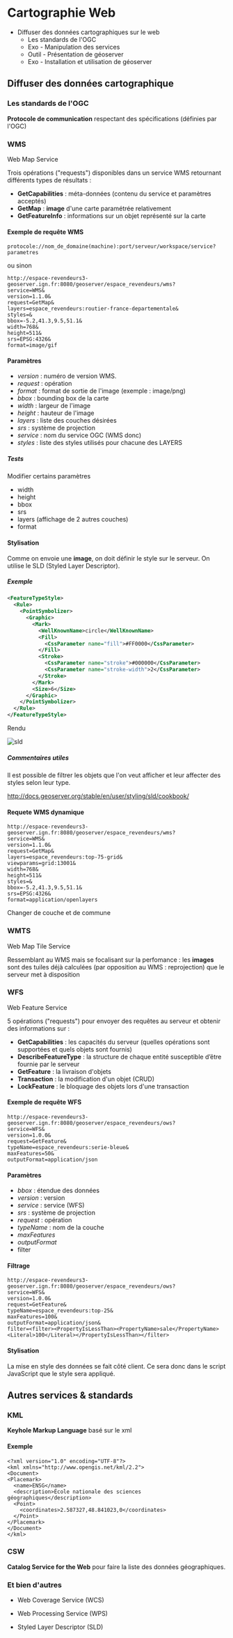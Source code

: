 # Cartographie Web

* Diffuser des données cartographiques sur le web
  * Les standards de l'OGC
  * Exo - Manipulation des services
  * Outil - Présentation de géoserver
  * Exo - Installation et utilisation de géoserver

## Diffuser des données cartographique

### Les standards de l'OGC

__Protocole de communication__ respectant des spécifications (définies par l'OGC)

### WMS

Web Map Service

Trois opérations ("requests") disponibles dans un service WMS retournant différents types de résultats :

* __GetCapabilities__ : méta-données (contenu du service et paramètres acceptés)
* __GetMap__ : __image__ d'une carte paramétrée relativement
* __GetFeatureInfo__ : informations sur un objet représenté sur la carte

#### Exemple de requête WMS

`protocole://nom_de_domaine(machine):port/serveur/workspace/service?parametres`

ou sinon

```
http://espace-revendeurs3-geoserver.ign.fr:8080/geoserver/espace_revendeurs/wms?
service=WMS&
version=1.1.0&
request=GetMap&
layers=espace_revendeurs:routier-france-departementale&
styles=&
bbox=-5.2,41.3,9.5,51.1&
width=768&
height=511&
srs=EPSG:4326&
format=image/gif
```

#### Paramètres

* _version_ : numéro de version WMS.
* _request_ : opération
* _format_ : format de sortie de l'image (exemple : image/png)
* _bbox_ : bounding box de la carte
* _width_ : largeur de l'image
* _height_ : hauteur de l'image
* _layers_ : liste des couches désirées
* _srs_ : système de projection
* _service_ : nom du service OGC (WMS donc)
* _styles_ : liste des styles utilisés pour chacune des LAYERS

##### Tests 

Modifier certains paramètres 
* width
* height
* bbox
* srs
* layers (affichage de 2 autres couches)
* format

#### Stylisation

Comme on envoie une __image__, on doit définir le style sur le serveur.
On utilise le SLD (Styled Layer Descriptor).

##### Exemple

```xml
<FeatureTypeStyle>
  <Rule>
    <PointSymbolizer>
      <Graphic>
        <Mark>
          <WellKnownName>circle</WellKnownName>
          <Fill>
            <CssParameter name="fill">#FF0000</CssParameter>
          </Fill>
          <Stroke>
            <CssParameter name="stroke">#000000</CssParameter>
            <CssParameter name="stroke-width">2</CssParameter>
          </Stroke>
        </Mark>
        <Size>6</Size>
      </Graphic>
    </PointSymbolizer>
  </Rule>
</FeatureTypeStyle>
```

Rendu

![sld](img/sld.png "sld")


##### Commentaires utiles

Il est possible de filtrer les objets que l'on veut afficher et leur affecter des styles selon leur type.

http://docs.geoserver.org/stable/en/user/styling/sld/cookbook/

#### Requete WMS dynamique

```
http://espace-revendeurs3-geoserver.ign.fr:8080/geoserver/espace_revendeurs/wms?
service=WMS&
version=1.1.0&
request=GetMap&
layers=espace_revendeurs:top-75-grid&
viewparams=grid:13001&
width=768&
height=511&
styles=&
bbox=-5.2,41.3,9.5,51.1&
srs=EPSG:4326&
format=application/openlayers
```

Changer de couche et de commune

### WMTS

Web Map Tile Service

Ressemblant au WMS mais se focalisant sur la perfomance : les __images__ sont des tuiles déjà calculées (par opposition au WMS : reprojection) que le serveur met à disposition

### WFS

Web Feature Service

5 opérations ("requests") pour envoyer des requêtes au serveur et obtenir des informations sur :

* __GetCapabilities__ : les capacités du serveur (quelles opérations sont supportées et quels objets sont fournis)
* __DescribeFeatureType__ : la structure de chaque entité susceptible d’être fournie par le serveur
* __GetFeature__ : la livraison d'objets
* __Transaction__ : la modification d'un objet (CRUD)
* __LockFeature__ : le bloquage des objets lors d'une transaction

#### Exemple de requête WFS

```
http://espace-revendeurs3-geoserver.ign.fr:8080/geoserver/espace_revendeurs/ows?
service=WFS&
version=1.0.0&
request=GetFeature&
typeName=espace_revendeurs:serie-bleue&
maxFeatures=50&
outputFormat=application/json
```

#### Paramètres

* _bbox_ : étendue des données
* _version_ : version
* _service_ : service (WFS)
* _srs_ : système de projection
* _request_ : opération
* _typeName_ : nom de la couche
* _maxFeatures_
* _outputFormat_
* filter

#### Filtrage 

```
http://espace-revendeurs3-geoserver.ign.fr:8080/geoserver/espace_revendeurs/ows?
service=WFS&
version=1.0.0&
request=GetFeature&
typeName=espace_revendeurs:top-25&
maxFeatures=100&
outputFormat=application/json&
filter=<filter><PropertyIsLessThan><PropertyName>sale</PropertyName><Literal>100</Literal></PropertyIsLessThan></filter>
```

#### Stylisation

La mise en style des données se fait côté client. Ce sera donc dans le script JavaScript que le style sera appliqué. 

## Autres services & standards

### KML

__Keyhole Markup Language__ basé sur le xml

#### Exemple

```kml
<?xml version="1.0" encoding="UTF-8"?>
<kml xmlns="http://www.opengis.net/kml/2.2">
<Document>
<Placemark>
  <name>ENSG</name>
  <description>École nationale des sciences géographiques</description>
  <Point>
    <coordinates>2.587327,48.841023,0</coordinates>
  </Point>
</Placemark>
</Document>
</kml>
```

### CSW

__Catalog Service for the Web__ pour faire la liste des données géographiques.

### Et bien d'autres

* Web Coverage Service (WCS)

* Web Processing Service (WPS)

* Styled Layer Descriptor (SLD)
